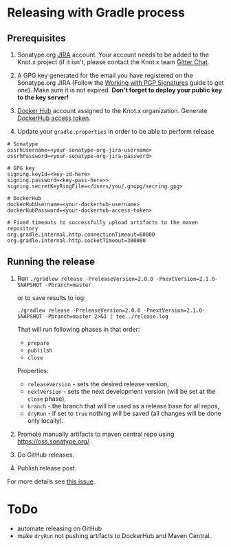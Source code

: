 # Releasing with Gradle process

## Prerequisites
1. Sonatype.org [JIRA](https://issues.sonatype.org/secure/Signup!default.jspa) account.
Your account needs to be added to the Knot.x project (if it isn't, please contact the Knot.x team
[Gitter Chat](https://gitter.im/Knotx/Lobby).

2. A GPG key generated for the email you have registered on the Sonatype.org JIRA
(Follow the [Working with PGP Signatures](http://central.sonatype.org/pages/working-with-pgp-signatures.html)
guide to get one). Make sure it is not expired. 
**Don't forget to deploy your public key to the key server!**

3. [Docker Hub](https://hub.docker.com/) account assigned to the Knot.x organization.
Generate [DockerHub access token](https://www.docker.com/blog/docker-hub-new-personal-access-tokens/).

4. Update your `gradle.properties` in order to be able to perform release

```
# Sonatype
ossrhUsername=<your-sonatype-org-jira-username>
ossrhPassword=<your-sonatype-org-jira-password>

# GPG key
signing.keyId=<key-id-here>
signing.password=<key-pass-here>>
signing.secretKeyRingFile=</Users/you/.gnupg/secring.gpg>

# DockerHub
dockerHubUsername=<your-dockerhub-username>
dockerHubPassword=<your-dockerhub-access-token>

# Fixed timeouts to successfully upload artifacts to the maven repository
org.gradle.internal.http.connectionTimeout=60000
org.gradle.internal.http.socketTimeout=300000
```


## Running the release

1. Run
    `./gradlew release -PreleaseVersion=2.0.0 -PnextVersion=2.1.0-SNAPSHOT -Pbranch=master`
    
    or to save results to log:
    
    `./gradlew release -PreleaseVersion=2.0.0 -PnextVersion=2.1.0-SNAPSHOT -Pbranch=master 2>&1 | tee ./release.log`
    
    That will run following phases in that order:
    - `prepare`
    - `publilsh`
    - `close`
    
    Properties:
    - `releaseVersion` - sets the desired release version,
    - `nextVersion` - sets the next development version (will be set at the `close` phase),
    - `branch` - the branch that will be used as a release base for all repos,
    - `dryRun` - if set to `true` nothing will be saved (all changes will be done only locally).

2. Promote manually artifacts to maven central repo using https://oss.sonatype.org/.

3. Do GitHub releases.

4. Publish release post.

For more details see [this issue](https://github.com/Knotx/knotx-aggregator/issues/19).

# ToDo
- automate releasing on GitHub
- make `dryRun` not pushing artifacts to DockerHub and Maven Central.


